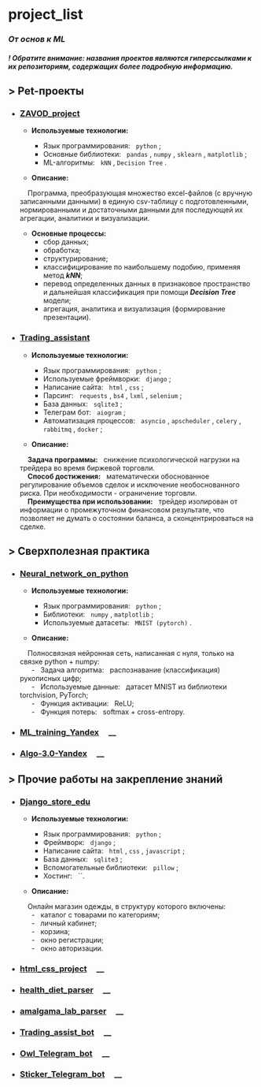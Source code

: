 # project_list
### _От основ к ML_

#### _! Обратите внимание: названия проектов являются гиперссылками к их репозиториям, содержащих более подробную информацию._

## **> Pet-проекты**
- ### [**ZAVOD_project**](https://github.com/primera7790/ZAVOD_project/tree/master/zavod) &nbsp; &nbsp;
  
  - **Используемые технологии:**
    - Язык программирования: &nbsp; `python` ;
    - Основные библиотеки: &nbsp; `pandas` , `numpy` , `sklearn` , `matplotlib` ;
    - ML-алгоритмы: &nbsp; `kNN` , `Decision Tree` .

  - **Описание:**<br>
  
  &nbsp; &nbsp; Программа, преобразующая множество excel-файлов (с вручную записанными данными) в единую csv-таблицу с подготовленными, нормированными и достаточными данными для последующей их агрегации, аналитики и визуализации.
  
  - **Основные процессы:**
    - сбор данных;
    - обработка;
    - структурирование;
    - классифицирование по наибольшему подобию, применяя метод ___kNN___;
    - перевод определенных данных в признаковое пространство и дальнейшая классификация при помощи ___Decision Tree___ модели;
    - агрегация, аналитика и визуализация (формирование презентации).

      
- ### [**Trading_assistant**](https://github.com/primera7790/Trading_assistant) &nbsp; &nbsp;

  - **Используемые технологии:**
    - Язык программирования: &nbsp; `python` ;
    - Используемые фреймворки: &nbsp; `django` ;
    - Написание сайта: &nbsp; `html` , `css` ;
    - Парсинг: &nbsp; `requests` , `bs4` , `lxml` , `selenium` ;
    - База данных: &nbsp; `sqlite3` ;
    - Телеграм бот: &nbsp; `aiogram` ;
    - Автоматизация процессов: &nbsp; `asyncio` , `apscheduler` , `celery` , `rabbitmq` , `docker` ;
    
  - **Описание:**<br>
  
  &nbsp; &nbsp; __Задача программы:__ &nbsp; снижение психологической нагрузки на трейдера во время биржевой торговли.<br>
  &nbsp; &nbsp; __Способ достижения:__ &nbsp; математически обоснованное регулирование объемов сделок и исключение необоснованного риска. При необходимости - ограничение торговли.<br>
  &nbsp; &nbsp; __Преимущества при использовании:__ &nbsp; трейдер изолирован от информации о промежуточном финансовом результате, что позволяет не думать о состоянии баланса, а сконцентрироваться на сделке.

  

## **> Сверхполезная практика**
- ### [**Neural_network_on_python**](https://github.com/primera7790/Neural_network_on_python) &nbsp; &nbsp;

  - **Используемые технологии:**
    - Язык программирования: &nbsp; `python` ;
    - Библиотеки: &nbsp; `numpy` , `matplotlib` ;
    - Используемые датасеты: &nbsp; `MNIST (pytorch)` .

  - **Описание:**<br>
  
  &nbsp; &nbsp; Полносвязная нейронная сеть, написанная с нуля, только на связке python + numpy:<br>
  &nbsp; &nbsp; &nbsp; - &nbsp; Задача алгоритма: &nbsp; распознавание (классификация) рукописных цифр;<br>
  &nbsp; &nbsp; &nbsp; - &nbsp; Используемые данные: &nbsp; датасет MNIST из библиотеки torchvision, PyTorch;<br>
  &nbsp; &nbsp; &nbsp; - &nbsp; Функция активации: &nbsp; ReLU;<br>
  &nbsp; &nbsp; &nbsp; - &nbsp; Функция потерь: &nbsp; softmax + cross-entropy.
      
- ### [**ML_training_Yandex**](https://github.com/primera7790/ML_training_Yandex) &nbsp; &nbsp; __
- ### [**Algo-3.0-Yandex**](https://github.com/primera7790/Algo-3.0-Yandex) &nbsp; &nbsp; __
  
## **> Прочие работы на закрепление знаний**
- ### [**Django_store_edu**](https://github.com/primera7790/Django_store_edu) &nbsp; &nbsp;
  
  - **Используемые технологии:**
    - Язык программирования: &nbsp; `python` ;
    - Фреймворк: &nbsp; `django` ;
    - Написание сайта: &nbsp; `html` , `css` , `javascript` ;
    - База данных: &nbsp; `sqlite3` ;
    - Вспомогательные библиотеки: &nbsp; `pillow` ;
    - Хостинг: &nbsp; ``.

  - **Описание:**<br>
  
  &nbsp; &nbsp; Онлайн магазин одежды, в структуру которого включены:<br>
  &nbsp; &nbsp; &nbsp; - &nbsp; каталог с товарами по категориям;<br>
  &nbsp; &nbsp; &nbsp; - &nbsp; личный кабинет;<br>
  &nbsp; &nbsp; &nbsp; - &nbsp; корзина;<br>
  &nbsp; &nbsp; &nbsp; - &nbsp; окно регистрации;<br>
  &nbsp; &nbsp; &nbsp; - &nbsp; окно авторизации.<br>
    
      
- ### [**html_css_project**](https://github.com/primera7790/html_css_project) &nbsp; &nbsp; __
- ### [**health_diet_parser**](https://github.com/primera7790/health_diet_parser) &nbsp; &nbsp; __
- ### [**amalgama_lab_parser**](https://github.com/primera7790/amalgama_lab_parser) &nbsp; &nbsp; __
- ### [**Trading_assist_bot**](https://github.com/primera7790/Trading_assist_bot) &nbsp; &nbsp; __
- ### [**Owl_Telegram_bot**](https://github.com/primera7790/Owl_Telegram_bot) &nbsp; &nbsp; __
- ### [**Sticker_Telegram_bot**](https://github.com/primera7790/Sticker_Telegram_bot) &nbsp; &nbsp; __

